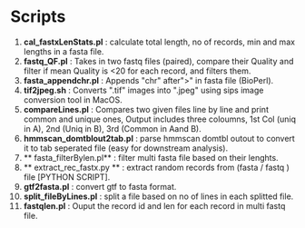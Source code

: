 # Scripts #



1. **cal_fastxLenStats.pl** : calculate total length, no of records, min and max lengths in a fasta file.
2. **fastq_QF.pl** : Takes in two fastq files (paired), compare their Quality and filter if mean Quality is <20 for each record, and filters them. 
3. **fasta_appendchr.pl** : Appends "chr" after">" in fasta file \(BioPerl\).
4. **tif2jpeg.sh** : Converts ".tif" images into ".jpeg" using sips image conversion tool in MacOS.
5. **compareLines.pl** : Compares two given files line by line and print common and unique ones, Output includes three coloumns, 1st Col (uniq in A), 2nd (Uniq in B), 3rd (Common in Aand B).
6. **hmmscan_domtblout2tab.pl** : parse hmmscan domtbl outout to convert it to tab seperated file (easy for downstream analysis).
7. ** fasta_filterBylen.pl** : filter multi fasta file based on their lenghts.
8. ** extract_rec_fastx.py ** : extract random records from (fasta / fastq ) file  [PYTHON SCRIPT].
9. **gtf2fasta.pl** : convert gtf to fasta format.
10. **split_fileByLines.pl** : split a file based on no of lines in each splitted file.
11. **fastqlen.pl** : Ouput the record id and len for each record in multi fastq file.

